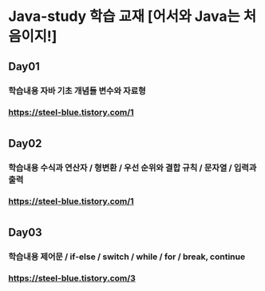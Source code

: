 # Java-study 학습 교재 [어서와 Java는 처음이지!]
## Day01
### 학습내용 자바 기초 개념들 변수와 자료형
### https://steel-blue.tistory.com/1
#
## Day02
### 학습내용 수식과 연산자 / 형변환 / 우선 순위와 결합 규칙 / 문자열 / 입력과 출력
### https://steel-blue.tistory.com/1
#
## Day03
### 학습내용 제어문 / if-else / switch / while / for / break, continue
### https://steel-blue.tistory.com/3
